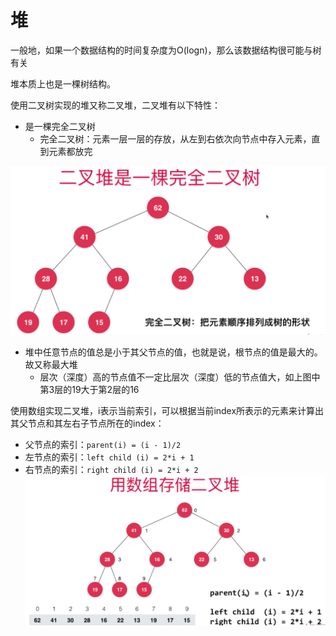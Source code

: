 <!--
 * @Author: duanhaobin
 * @Date: 2021-03-26 16:02:15
-->
# 堆

一般地，如果一个数据结构的时间复杂度为O(logn)，那么该数据结构很可能与树有关

堆本质上也是一棵树结构。

使用二叉树实现的堆又称二叉堆，二叉堆有以下特性：
- 是一棵完全二叉树
  - 完全二叉树：元素一层一层的存放，从左到右依次向节点中存入元素，直到元素都放完
  
![](../../img/二叉堆-完全二叉树.png)

- 堆中任意节点的值总是小于其父节点的值，也就是说，根节点的值是最大的。故又称最大堆
  - 层次（深度）高的节点值不一定比层次（深度）低的节点值大，如上图中第3层的19大于第2层的16


使用数组实现二叉堆，i表示当前索引，可以根据当前index所表示的元素来计算出其父节点和其左右子节点所在的index：
- 父节点的索引：`parent(i) = (i - 1)/2`
- 左节点的索引：`left child (i) = 2*i + 1`
- 右节点的索引：`right child (i) = 2*i + 2`
![](../../img/二叉堆-数组存储.png)